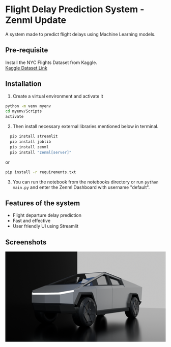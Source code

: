 # Flight Delay Prediction System - Zenml Update

A system made to predict flight delays using Machine Learning models.


## Pre-requisite

Install the NYC Flights Dataset from Kaggle.<br>
[Kaggle Dataset Link](https://www.kaggle.com/varunmarvah/nyc-flights-dataset-exploratory-analysis)


## Installation 

1. Create a virtual environment and activate it
  ```bash
  python -m venv myenv
  cd myenv/Scripts
  activate
```

2. Then install necessary external libraries mentioned below in terminal.

```bash
  pip install streamlit
  pip install joblib
  pip install zenml
  pip install "zenml[server]"
```
or 
```bash
pip install -r requirements.txt

```

3. You can run the notebook from the notebooks directory or run ```python main.py``` and enter the Zenml Dashboard with username "default".



## Features of the system

- Flight departure delay prediction
- Fast and effective
- User friendly UI using Streamlit


## Screenshots
![Demo](https://github.com/ayush9h/Blender-Projects/blob/main/Cybertruck/cyber.png)
